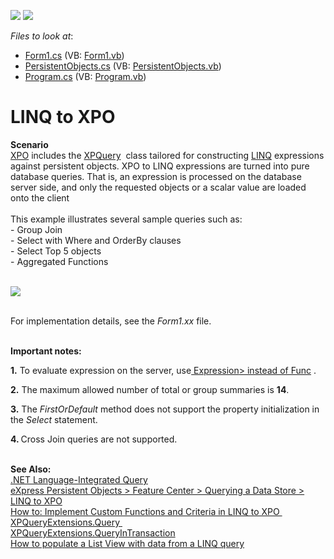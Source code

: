 <!-- default badges list -->
[![](https://img.shields.io/badge/Open_in_DevExpress_Support_Center-FF7200?style=flat-square&logo=DevExpress&logoColor=white)](https://supportcenter.devexpress.com/ticket/details/E642)
[![](https://img.shields.io/badge/📖_How_to_use_DevExpress_Examples-e9f6fc?style=flat-square)](https://docs.devexpress.com/GeneralInformation/403183)
<!-- default badges end -->
<!-- default file list -->
*Files to look at*:

* [Form1.cs](./CS/Form1.cs) (VB: [Form1.vb](./VB/Form1.vb))
* [PersistentObjects.cs](./CS/PersistentObjects.cs) (VB: [PersistentObjects.vb](./VB/PersistentObjects.vb))
* [Program.cs](./CS/Program.cs) (VB: [Program.vb](./VB/Program.vb))
<!-- default file list end -->
# LINQ to XPO


<p><strong>Scenario</strong><br /><a href="https://documentation.devexpress.com/#XPO/CustomDocument1998">XPO</a> includes the<em> </em><a href="https://documentation.devexpress.com/#XPO/clsDevExpressXpoXPQuery%7eT%7etopic">XPQuery<T></a>  class tailored for constructing <a href="http://msdn.microsoft.com/en-us/library/vstudio/bb397926.aspx">LINQ</a> expressions against persistent objects. XPO to LINQ expressions are turned into pure database queries. That is, an expression is processed on the database server side, and only the requested objects or a scalar value are loaded onto the client<br /><br />This example illustrates several sample queries such as:<br />- Group Join<br />- Select with Where and OrderBy clauses<br />- Select Top 5 objects <br />- Aggregated Functions</p>
<p><br /><img src="https://raw.githubusercontent.com/DevExpress-Examples/linq-to-xpo-e642/8.2.6+/media/c0d05f92-2d23-11e4-80b8-00155d624807.png"><br /><br /></p>
<p>For implementation details, see the <em>Form1.xx </em>file.<br /><br /></p>
<p><strong>Important notes:<br /></strong></p>
<p><strong>1.</strong> To evaluate expression on the server, use<a href="http://stackoverflow.com/questions/793571/why-would-you-use-expressionfunct-rather-than-funct"> Expression<Func<T>> instead of Func<T></a> . </p>
<p><strong>2.</strong> The maximum allowed number of total or group summaries is <strong>14</strong>.</p>
<p><strong>3.</strong> The <em>FirstOrDefault </em>method does not support the property initialization in the <em>Select </em>statement.</p>
<p><strong>4. </strong>Cross Join<em> </em>queries are not supported.<br /><br /></p>
<p><strong>See Also:<br /></strong><a href="http://msdn2.microsoft.com/en-us/library/bb308959.aspx">.NET Language-Integrated Query</a> <br /><a href="https://documentation.devexpress.com/#XPO/CustomDocument4060">eXpress Persistent Objects > Feature Center > Querying a Data Store > LINQ to XPO</a><br /><a href="https://documentation.devexpress.com/#XPO/CustomDocument9948">How to: Implement Custom Functions and Criteria in LINQ to XPO </a> <br /><a href="https://documentation.devexpress.com/#XPO/DevExpressXpoXPQueryExtensions_Query[T]topic">XPQueryExtensions.Query<T> </a> <br /><a href="https://documentation.devexpress.com/XPO/DevExpressXpoXPQueryExtensions_QueryInTransaction[T]topic.aspx">XPQueryExtensions.QueryInTransaction<T></a> <br /><a href="https://www.devexpress.com/Support/Center/p/E859">How to populate a List View with data from a LINQ query</a></p>

<br/>


